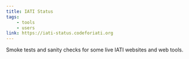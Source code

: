 ```yaml
---
title: IATI Status
tags:
    - tools
    - users
link: https://iati-status.codeforiati.org
---
```


Smoke tests and sanity checks for some live IATI websites and web tools.
